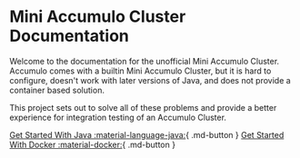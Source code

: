 # Mini Accumulo Cluster Documentation

Welcome to the documentation for the unofficial Mini Accumulo Cluster.
Accumulo comes with a builtin Mini Accumulo Cluster, but it is hard
to configure, doesn't work with later versions of Java, and does not
provide a container based solution.

This project sets out to solve all of these problems and provide a
better experience for integration testing of an Accumulo Cluster.

[Get Started With Java :material-language-java:](./java/index.md){ .md-button }
[Get Started With Docker :material-docker:](#){ .md-button }

